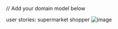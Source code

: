 // Add your domain model below

user stories: supermarket shopper
![image](https://github.com/Chloe070196/boolean-uk-tdd-from-requirements-to-source-code/assets/112846977/69e9e053-1c26-4830-8f7a-4963741f32f2)
